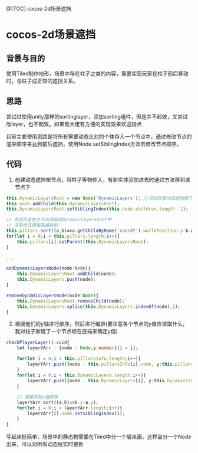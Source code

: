 @[TOC] cocos-2d场景遮挡

# cocos-2d场景遮挡

## 背景与目的

使用Tiled制作地形，场景中存在柱子之类的内容，需要实现玩家在柱子前后移动时，与柱子成正常的遮挡关系。

## 思路

尝试过使用unity那样的sortinglayer，添加sorting组件，但是并不起效，又尝试改layer，也不起效。如果有大佬有方便的实现效果欢迎指点

目前主要使用思路是将所有需要动态比对的个体存入一个节点中，通过修改节点的渲染顺序来达到前后遮挡，使用Node.setSiblingIndex方法去修改节点顺序。

## 代码

1. 创建动态遮挡根节点，将柱子等物传入，有新实体添加进去时通过方法移到该节点下
```typescript
this.DynamicLayersRoot = new Node('DynamicLayers'); //添加存放动态遮挡根节点
this.node.addChild(this.DynamicLayersRoot);
this.DynamicLayersRoot.setSiblingIndex(this.node.children.length -1);

// 先将所有柱子节点添加到DynamicLayersRoot中
// 渲染优先度越高越排前
this.pillars.sort((a,b)=>a.getChildByName('coordY').worldPosition.y-b.getChildByName('coordY').worldPosition.y);
for(let i = 0;i < this.pillars.length;i++){
    this.pillars[i].setParent(this.DynamicLayersRoot);
}

...

addDynamicLayersNode(node:Node){
    this.DynamicLayersRoot.addChild(node);
    this.DynamicLayers.push(node);
}

removeDynamicLayersNode(node:Node){
    this.DynamicLayersRoot.removeChild(node);
    this.DynamicLayers.splice(this.DynamicLayers.indexOf(node),1);
}
```

2. 根据他们的y轴进行排序，然后进行编排(要注意各个节点的y值应该取什么，我对柱子新建了一个节点标在底端来确定y值)
```typescript
checkPlayerLayer():void{
    let layerYArr : {node : Node,y:number}[] = [];

    for(let i = 0;i < this.pillarsInfo.length;i++){
        layerYArr.push({node : this.pillarsInfo[i].node, y:this.pillarsInfo[i].y});
    }
    for(let i = 0;i < this.DynamicLayers.length;i++){
        layerYArr.push({node : this.DynamicLayers[i], y:this.DynamicLayers[i].worldPosition.y});
    }
    
    // 根据实际y值排序
    layerYArr.sort((a,b)=>b.y-a.y);
    for(let i = 0;i < layerYArr.length;i++){
        layerYArr[i].node.setSiblingIndex(i);
    }
}
```

写起来挺简单，场景中的静态物需要在Tiled中分一个层来画，这样会分一个Node出来，可以对所有动态层实时更新